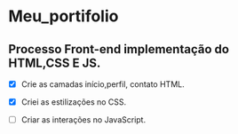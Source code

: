 # Meu_portifolio

 ## Processo Front-end implementação do HTML,CSS E JS.
  
  

- [x] Crie as camadas início,perfil, contato HTML.
- [x] Criei as estilizações no CSS.
- [ ] Criar as interações no JavaScript. 

